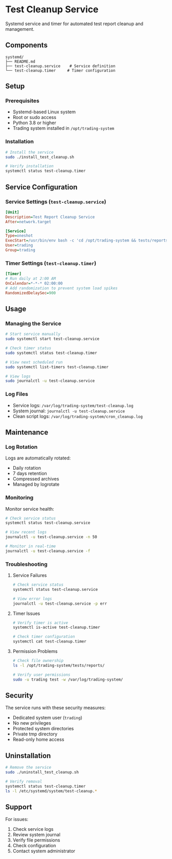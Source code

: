 # Test Cleanup Service

Systemd service and timer for automated test report cleanup and management.

## Components

```
systemd/
├── README.md
├── test-cleanup.service    # Service definition
└── test-cleanup.timer     # Timer configuration
```

## Setup

### Prerequisites
- Systemd-based Linux system
- Root or sudo access
- Python 3.8 or higher
- Trading system installed in `/opt/trading-system`

### Installation
```bash
# Install the service
sudo ./install_test_cleanup.sh

# Verify installation
systemctl status test-cleanup.timer
```

## Service Configuration

### Service Settings (`test-cleanup.service`)
```ini
[Unit]
Description=Test Report Cleanup Service
After=network.target

[Service]
Type=oneshot
ExecStart=/usr/bin/env bash -c 'cd /opt/trading-system && tests/reports/cron_cleanup.sh'
User=trading
Group=trading
```

### Timer Settings (`test-cleanup.timer`)
```ini
[Timer]
# Run daily at 2:00 AM
OnCalendar=*-*-* 02:00:00
# Add randomization to prevent system load spikes
RandomizedDelaySec=900
```

## Usage

### Managing the Service

```bash
# Start service manually
sudo systemctl start test-cleanup.service

# Check timer status
sudo systemctl status test-cleanup.timer

# View next scheduled run
sudo systemctl list-timers test-cleanup.timer

# View logs
sudo journalctl -u test-cleanup.service
```

### Log Files

- Service logs: `/var/log/trading-system/test-cleanup.log`
- System journal: `journalctl -u test-cleanup.service`
- Clean script logs: `/var/log/trading-system/cron_cleanup.log`

## Maintenance

### Log Rotation
Logs are automatically rotated:
- Daily rotation
- 7 days retention
- Compressed archives
- Managed by logrotate

### Monitoring
Monitor service health:
```bash
# Check service status
systemctl status test-cleanup.service

# View recent logs
journalctl -u test-cleanup.service -n 50

# Monitor in real-time
journalctl -u test-cleanup.service -f
```

### Troubleshooting

1. Service Failures
   ```bash
   # Check service status
   systemctl status test-cleanup.service
   
   # View error logs
   journalctl -u test-cleanup.service -p err
   ```

2. Timer Issues
   ```bash
   # Verify timer is active
   systemctl is-active test-cleanup.timer
   
   # Check timer configuration
   systemctl cat test-cleanup.timer
   ```

3. Permission Problems
   ```bash
   # Check file ownership
   ls -l /opt/trading-system/tests/reports/
   
   # Verify user permissions
   sudo -u trading test -w /var/log/trading-system/
   ```

## Security

The service runs with these security measures:
- Dedicated system user (`trading`)
- No new privileges
- Protected system directories
- Private tmp directory
- Read-only home access

## Uninstallation

```bash
# Remove the service
sudo ./uninstall_test_cleanup.sh

# Verify removal
systemctl status test-cleanup.timer
ls -l /etc/systemd/system/test-cleanup.*
```

## Support

For issues:
1. Check service logs
2. Review system journal
3. Verify file permissions
4. Check configuration
5. Contact system administrator